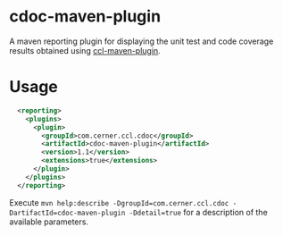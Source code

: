# cdoc-maven-plugin

A maven reporting plugin for displaying the unit test and code coverage results obtained using [ccl-maven-plugin](../ccl-maven-plugin/README.md).

Usage
===
```xml
  <reporting>
    <plugins>
      <plugin>
        <groupId>com.cerner.ccl.cdoc</groupId>
        <artifactId>cdoc-maven-plugin</artifactId>
        <version>1.1</version>
        <extensions>true</extensions>
      </plugin>
    </plugins>
  </reporting>
```

Execute `mvn help:describe -DgroupId=com.cerner.ccl.cdoc -DartifactId=cdoc-maven-plugin -Ddetail=true` for a description of the available parameters.